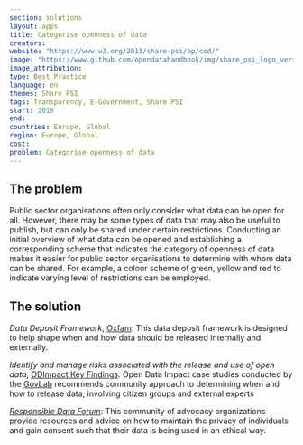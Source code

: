 ```yaml
---
section: solutions
layout: apps
title: Categorise openness of data
creators: 
website: "https://www.w3.org/2013/share-psi/bp/cod/"
image: "https://www.github.com/opendatahandbook/img/share_psi_logo_vert_RGB.png"
image_attribution:
type: Best Practice  
language: en
themes: Share PSI
tags: Transparency, E-Government, Share PSI
start: 2016
end: 
countries: Europe, Global
region: Europe, Global
cost: 
problem: Categorise openness of data
---
```


## The problem
Public sector organisations often only consider what data can be open for all. However, there may be some types of data that may also be useful to publish, but can only be shared under certain restrictions. Conducting an initial overview of what data can be opened and establishing a corresponding scheme that indicates the category of openness of data makes it easier for public sector organisations to determine with whom data can be shared. For example, a colour scheme of green, yellow and red to indicate varying level of restrictions can be employed.

## The solution
_Data Deposit Framework_, [Oxfam](https://responsibledata.io/summary-of-the-rdf-working-session-on-developing-a-data-deposit-decision-making-framework/): This data deposit framework is designed to help shape when and how data should be released internally and externally.

_Identify and manage risks associated with the release and use of open data_, [ODImpact Key Findings](http://odimpact.org/key-findings.html): Open Data Impact case studies conducted by the [GovLab](http://www.thegovlab.org/) recommends community approach to determining when and how to release data, involving citizen groups and external experts

[_Responsible Data Forum_](https://responsibledata.io/): This community of advocacy organizations provide resources and advice on how to maintain the privacy of individuals and gain consent such that their data is being used in an ethical way.

